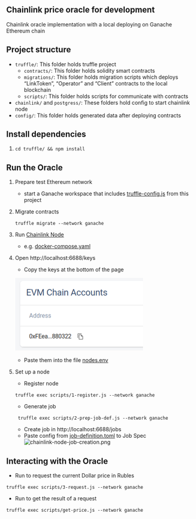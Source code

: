 Chainlink price oracle for development
---

Chainlink oracle implementation with a local deploying on Ganache Ethereum chain

## Project structure
- `truffle/`: This folder holds truffle project
  - `contracts/`: This folder holds solidity smart contracts
  - `migrations/`: This folder holds migration scripts which deploys “LinkToken”, “Operator” and “Client” contracts to the local blockchain
  - `scripts/`: This folder holds scripts for communicate with contracts
- `chainlink/` and `postgress/`: These folders hold config to start chainlink node
- `config/`: This folder holds generated data after deploying contracts

## Install dependencies
1. `cd truffle/ && npm install`

## Run the Oracle
1. Prepare test Ethereum network
   - start a Ganache workspace that includes [truffle-config.js](truffle/truffle-config.js) from this project
2. Migrate contracts
    ```shell
    truffle migrate --network ganache
    ```
3. Run [Chainlink Node](https://docs.chain.link/chainlink-nodes/v1/running-a-chainlink-node)
   - e.g. [docker-compose.yaml](docker-compose.yaml)
4. Open http://localhost:6688/keys 
   - Сopy the keys at the bottom of the page 
    
   ![chainlink-node-key.png](img/chainlink-node-key.png)
   - Paste them into the file [nodes.env](config/nodes.env)
5. Set up a node
   - Register node
   ```shell
   truffle exec scripts/1-register.js --network ganache
   ```
   - Generate job  
   ```shell
    truffle exec scripts/2-prep-job-def.js --network ganache
    ```
   - Create job in http://localhost:6688/jobs
   - Paste config from [job-definition.toml](config/job-definition.toml) to Job Spec
    ![chainlink-node-job-creation.png](img/chainlink-node-job-creation.png)

## Interacting with the Oracle
- Run to request the current Dollar price in Rubles
```shell
truffle exec scripts/3-request.js --network ganache
```
- Run to get the result of a request
```shell
truffle exec scripts/get-price.js --network ganache
```
